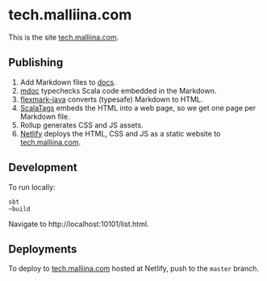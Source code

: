 # tech.malliina.com

This is the site [tech.malliina.com](https://tech.malliina.com).

## Publishing

1. Add Markdown files to [docs](docs).
1. [mdoc](mdoc) typechecks Scala code embedded in the Markdown.
1. [flexmark-java](https://github.com/vsch/flexmark-java) converts (typesafe) Markdown to HTML.
1. [ScalaTags](https://www.lihaoyi.com/scalatags/) embeds the HTML into a web page, so we get one page per Markdown file.
1. Rollup generates CSS and JS assets.
1. [Netlify](https://www.netlify.com) deploys the HTML, CSS and JS as a static website to [tech.malliina.com](https://tech.malliina.com).

## Development

To run locally:

    sbt
    ~build

Navigate to http://localhost:10101/list.html.

## Deployments

To deploy to [tech.malliina.com](https://tech.malliina.com) hosted at Netlify, push to the `master` branch.
